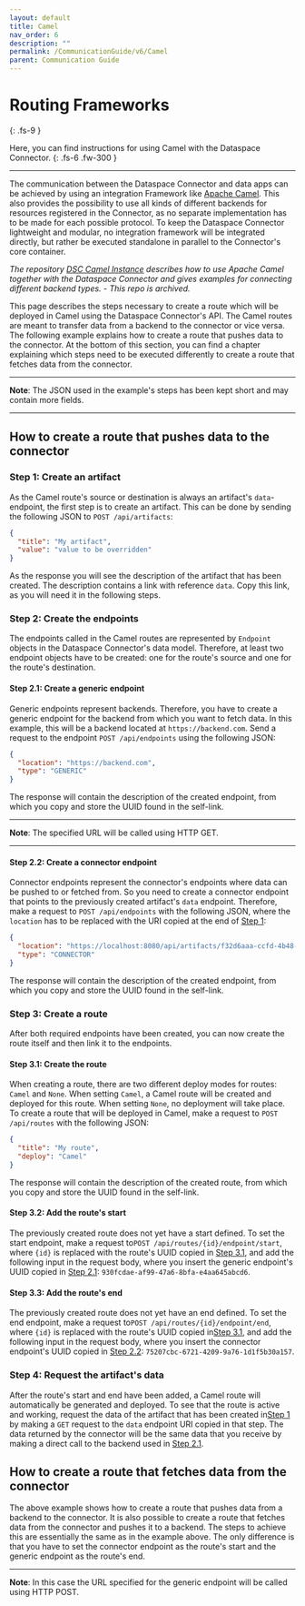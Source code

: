 ```yaml
---
layout: default
title: Camel
nav_order: 6
description: ""
permalink: /CommunicationGuide/v6/Camel
parent: Communication Guide
---
```


# Routing Frameworks
{: .fs-9 }

Here, you can find instructions for using Camel with the Dataspace Connector.
{: .fs-6 .fw-300 }

---

The communication between the Dataspace Connector and data apps can be achieved by using an
integration Framework like [Apache Camel](https://camel.apache.org/). This also provides the
possibility to use all kinds of different backends for resources registered in the Connector, as no
separate implementation has to be made for each possible protocol. To keep the Dataspace Connector
lightweight and modular, no integration framework will be integrated directly, but rather be
executed standalone in parallel to the Connector's core container.

_The repository [DSC Camel Instance](https://github.com/International-Data-Spaces-Association/DSC-Camel-Instance)
describes how to use Apache Camel together with the Dataspace Connector and gives examples for
connecting different backend types. - This repo is archived._

This page describes the steps necessary to create a route which will be deployed in Camel using the
Dataspace Connector's API. The Camel routes are meant to transfer data from a backend to the
connector or vice versa. The following example explains how to create a route that pushes data to
the connector. At the bottom of this section, you can find a chapter explaining which steps need to
be executed differently to create a route that fetches data from the connector.

---

**Note**: The JSON used in the example's steps has been kept short and may contain more fields.

---

## How to create a route that pushes data to the connector

### Step 1: Create an artifact

As the Camel route's source or destination is always an artifact's `data`-endpoint, the first step
is to create an artifact. This can be done by sending the following JSON to `POST /api/artifacts`:

```json
{
  "title": "My artifact",
  "value": "value to be overridden"
}
```

As the response you will see the description of the artifact that has been created. The description
contains a link with reference `data`. Copy this link, as you will need it in the following steps.

### Step 2: Create the endpoints

The endpoints called in the Camel routes are represented by `Endpoint` objects in the Dataspace
Connector's data model. Therefore, at least two endpoint objects have to be created: one for the
route's source and one for the route's destination.

#### Step 2.1: Create a generic endpoint

Generic endpoints represent backends. Therefore, you have to create a generic endpoint for the
backend from which you want to fetch data. In this example, this will be a backend located at
`https://backend.com`. Send a request to the endpoint `POST /api/endpoints` using the following
JSON:

```json
{
  "location": "https://backend.com",
  "type": "GENERIC"
}
```

The response will contain the description of the created endpoint, from which you copy and store the
UUID found in the self-link.

---

**Note**: The specified URL will be called using HTTP GET.

---

#### Step 2.2: Create a connector endpoint

Connector endpoints represent the connector's endpoints where data can be pushed to or fetched from.
So you need to create a connector endpoint that points to the previously created artifact's `data`
endpoint. Therefore, make a request to `POST /api/endpoints` with the following JSON, where the
`location` has to be replaced with the URI copied at the end of [Step 1](#step-1-create-an-artifact):

```json
{
  "location": "https://localhost:8080/api/artifacts/f32d6aaa-ccfd-4b48-a305-ddb4222c89f0/data",
  "type": "CONNECTOR"
}
```

The response will contain the description of the created endpoint, from which you copy and store the
UUID found in the self-link.

### Step 3: Create a route

After both required endpoints have been created, you can now create the route itself and then link
it to the endpoints.

#### Step 3.1: Create the route

When creating a route, there are two different deploy modes for routes: `Camel` and `None`. When
setting `Camel`, a Camel route will be created and deployed for this route. When setting `None`, no
deployment will take place. To create a route that will be deployed in Camel, make a request to
`POST /api/routes` with the following JSON:

```json
{
  "title": "My route",
  "deploy": "Camel"
}
```

The response will contain the description of the created route, from which you copy and store the
UUID found in the self-link.

#### Step 3.2: Add the route's start

The previously created route does not yet have a start defined. To set the start endpoint, make a
request to`POST /api/routes/{id}/endpoint/start`, where `{id}` is replaced with the route's UUID
copied in [Step 3.1](#step-31-create-the-route), and add the following input in the request body,
where you insert the generic endpoint's UUID copied in
[Step 2.1](#step-21-create-a-generic-endpoint): `930fcdae-af99-47a6-8bfa-e4aa645abcd6`.

#### Step 3.3: Add the route's end

The previously created route does not yet have an end defined. To set the end endpoint, make a
request to`POST /api/routes/{id}/endpoint/end`, where `{id}` is replaced with the route's UUID
copied in[Step 3.1](#step-31-create-the-route), and add the following input in the request body,
where you insert the connector endpoint's UUID copied in
[Step 2.2](#step-22-create-a-connector-endpoint): `75207cbc-6721-4209-9a76-1d1f5b30a157`.

### Step 4: Request the artifact's data

After the route's start and end have been added, a Camel route will automatically be generated and
deployed. To see that the route is active and working, request the data of the artifact that has
been created in[Step 1](#step-1-create-an-artifact) by making a `GET` request to the `data` endpoint
URI copied in that step. The data returned by the connector will be the same data that you receive
by making a direct call to the backend used in [Step 2.1](#step-21-create-a-generic-endpoint).

## How to create a route that fetches data from the connector

The above example shows how to create a route that pushes data from a backend to the connector. It
is also possible to create a route that fetches data from the connector and pushes it to a backend.
The steps to achieve this are essentially the same as in the example above. The only difference is
that you have to set the connector endpoint as the route's start and the generic endpoint as the
route's end.

---

**Note**: In this case the URL specified for the generic endpoint will be called using HTTP POST.
